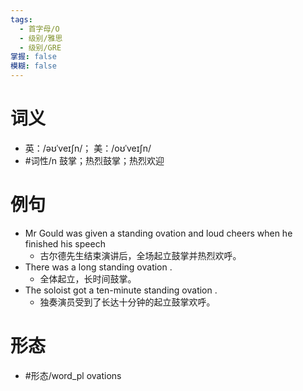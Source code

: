 ```yaml
---
tags:
  - 首字母/O
  - 级别/雅思
  - 级别/GRE
掌握: false
模糊: false
---
```

# 词义
- 英：/əʊˈveɪʃn/； 美：/oʊˈveɪʃn/
- #词性/n  鼓掌；热烈鼓掌；热烈欢迎
# 例句
- Mr Gould was given a standing ovation and loud cheers when he finished his speech
	- 古尔德先生结束演讲后，全场起立鼓掌并热烈欢呼。
- There was a long standing ovation .
	- 全体起立，长时间鼓掌。
- The soloist got a ten-minute standing ovation .
	- 独奏演员受到了长达十分钟的起立鼓掌欢呼。
# 形态
- #形态/word_pl ovations

